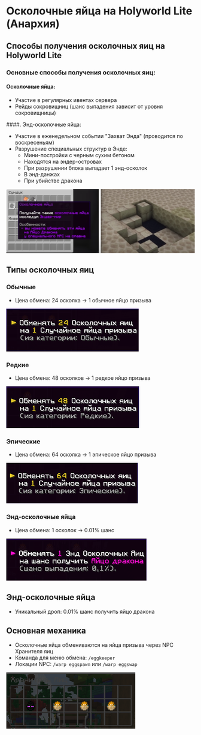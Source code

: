 # Осколочные яйца на Holyworld Lite (Анархия)

## Способы получения осколочных яиц на Holyworld Lite

### Основные способы получения осколочных яиц:
####  Осколочные яйца:
- Участие в регулярных ивентах сервера
- Рейды сокровищниц (шанс выпадения зависит от уровня сокровищницы)

####. Энд-осколочные яйца:
- Участие в еженедельном событии "Захват Энда" (проводится по воскресеньям)
- Разрушение специальных структур в Энде:
  - Мини-постройки с черным сухим бетоном
  - Находятся на эндер-островах
  - При разрушении блока выпадает 1 энд-осколок
  - В энд-данжах
  - При убийстве дракона

![Способы получения](./assets/Способыполучения.png)

## Типы осколочных яиц

###  Обычные
- Цена обмена: 24 осколка → 1 обычное яйцо призыва

![Обмен из редкой категории](./assets/Обменизобычнойкатегории..png)

###  Редкие
- Цена обмена: 48 осколков → 1 редкое яйцо призыва

![Обмен из редкой категории](./assets/Обменизредкойкатегории..png)

###  Эпические
- Цена обмена: 64 осколка → 1 эпическое яйцо призыва

![Обмен из эпической категории](./assets/Обменизэпическойкатегории..png)

### Энд-осколочные яйца
- Цена обмена: 1 осколок → 0.01% шанс

![Обмен Энд-осколочного яйца](./assets/ОбменЭнд-Осколочныхяиц.png)

## Энд-осколочные яйца
- Уникальный дроп: 0.01% шанс получить яйцо дракона

## Основная механика
- Осколочные яйца обмениваются на яйца призыва через NPC Хранителя яиц
- Команда для меню обмена: `/eggkeeper`
- Локации NPC: `/warp eggspawn` или `/warp eggswap`

![Хранитель Яиц](./assets/НпсХранительяиц.png)
